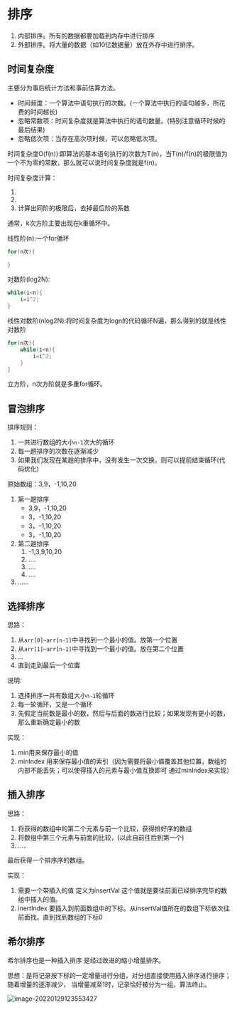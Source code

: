 # 排序

1. 内部排序。所有的数据都要加载到内存中进行排序
2. 外部排序。将大量的数据（如10亿数据量）放在外存中进行排序。

## 时间复杂度

主要分为事后统计方法和事前估算方法。 

- 时间频度：一个算法中语句执行的次数。(一个算法中执行的语句越多，所花费的时间越长)
- 忽略常数项：时间复杂度就是算法中执行的语句数量。(特别注意循环时候的最后结果)
- 忽略低次项：当存在高次项时候，可以忽略低次项。

时间复杂度O(f(n)):即算法的基本语句执行的次数为T(n)，当T(n)/f(n)的极限值为一个不为零的常数，那么就可以说时间复杂度就是f(n)。

时间复杂度计算：

1. 
2. 
3. 计算出同阶的极限后，去掉最后阶的系数

通常，k次方阶主要出现在k重循环中。

线性阶(n):一个for循环

```java
for(n次){
    
}
```

对数阶(log2N):

```java
while(i<n){
    i=i^2;
}
```

线性对数阶(nlog2N):将时间复杂度为logn的代码循环N遍，那么得到的就是线性对数阶

```java
for(n次){
    while(i<n){
        i=i^2;
    }
}
```

立方阶，n次方阶就是多重for循环。

## 冒泡排序

排序规则：

1. 一共进行数组的大小`n-1`次大的循环
2. 每一趟排序的次数在逐渐减少
3. 如果我们发现在某趟的排序中，没有发生一次交换，则可以提前结束循环(代码优化)

原始数组：3,9，-1,10,20

1. 第一趟排序
   - 3,9，-1,10,20
   - 3，-1,10,20
   - 3，-1,10,20
   - 3，-1,10,20
2. 第二趟排序
   1. -1,3,9,10,20
   2. ....
   3. ....
   4. ....
3. ......

## 选择排序

思路：

1. 从`arr[0]~arr[n-1]`中寻找到一个最小的值。放第一个位置
2. 从`arr[1]~arr[n-1]`中寻找到一个最小的值。放在第二个位置
3. ...
4. 直到走到最后一个位置

说明:

1. 选择排序一共有数组大小`n-1`轮循环
2. 每一轮循环，又是一个循环
3. 先假定当前数是最小的数，然后与后面的数进行比较；如果发现有更小的数，那么重新确定最小的数

实现：

1. min用来保存最小的值
2. minIndex  用来保存最小值的索引（因为需要将最小值覆盖其他位置，数组的内部不能丢失；可以使得插入的元素与最小值互换即可  通过minIndex来实现）

## 插入排序

思路：

1. 将获得的数组中的第二个元素与前一个比较，获得排好序的数组
2. 将数组中第三个元素与前面的比较，(以此自前往后到第一个)
3. .....

最后获得一个排序序的数组。

实现：

1. 需要一个带插入的值  定义为insertVal  这个值就是要往前面已经排序完毕的数组中插入的值。
2. inertIndex  要插入到前面数组中的下标。从insertVal值所在的数组下标依次往前面找。直到找到数组的下标0

## 希尔排序

希尔排序也是一种插入排序  是经过改进的缩小增量排序。

思想：是将记录按下标的一定增量进行分组，对分组直接使用插入排序进行排序；随着增量的逐渐减少，   当增量减至1时，记录恰好被分为一组，算法终止。

![image-20220129123553427](C:\Users\WangYQ\AppData\Roaming\Typora\typora-user-images\image-20220129123553427.png)